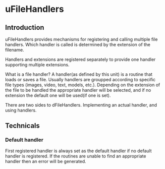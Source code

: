 # uFileHandlers

## Introduction

   uFileHandlers provides mechanisms for registering and calling multiple file handlers. Which handler is called is determined by the extension of the filename.

   Handlers and extensions are registered separately to provide one handler supporting multiple extensions.

   What is a file handler? A handler(as defined by this unit) is a routine that loads or saves a file. Usually handlers are groupped according to specific file types (images, video, text, models, etc.). Depending on the extension of the file to be handled the appropriate handler will be selected, and if no extension the default one will be used(if one is set).

   There are two sides to dFileHandlers. Implementing an actual handler, and using handlers.

## Technicals

### Default handler

   First registered handler is always set as the default handler if no default handler is registered. If the routines are unable to find an appropriate handler then an error will be generated.
